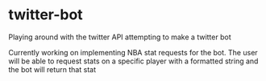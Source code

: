 # twitter-bot
Playing around with the twitter API attempting to make a twitter bot

Currently working on implementing NBA stat requests for the bot. The user will be able to request stats on a specific player with a formatted string and the bot will return that stat
